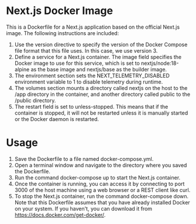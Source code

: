 # Next.js Docker Image

This is a Dockerfile for a Next.js application based on the official Next.js image. The following instructions are included:

1. Use the version directive to specify the version of the Docker Compose file format that this file uses. In this case, we use version 3.
2. Define a service for a Next.js container. The image field specifies the Docker image to use for this service, which is set to nextjs/node:18-alpine as the base image and nextjs/base as the builder image.
3. The environment section sets the NEXT_TELEMETRY_DISABLED environment variable to 1 to disable telemetry during runtime.
4. The volumes section mounts a directory called nextjs on the host to the /app directory in the container, and another directory called public to the /public directory.
5. The restart field is set to unless-stopped. This means that if the container is stopped, it will not be restarted unless it is manually started or the Docker daemon is restarted.

# Usage

1. Save the Dockerfile to a file named docker-compose.yml.
2. Open a terminal window and navigate to the directory where you saved the Dockerfile.
3. Run the command docker-compose up to start the Next.js container.
4. Once the container is running, you can access it by connecting to port 3000 of the host machine using a web browser or a REST client like curl.
5. To stop the Next.js container, run the command docker-compose down.
   Note that this Dockerfile assumes that you have already installed Docker on your system. If you haven't, you can download it from https://docs.docker.com/get-docker/.
